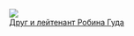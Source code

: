 ![](/books/sf_history/Анна%20Овчинникова/Друг%20и%20лейтенант%20Робина%20Гуда.jpg)  
[Друг и лейтенант Робина Гуда](/books/sf_history/Анна%20Овчинникова/Друг%20и%20лейтенант%20Робина%20Гуда)
